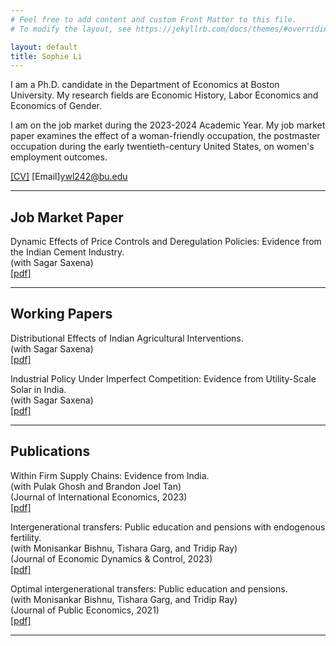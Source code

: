 ```yaml
---
# Feel free to add content and custom Front Matter to this file.
# To modify the layout, see https://jekyllrb.com/docs/themes/#overriding-theme-defaults

layout: default
title: Sophie Li
---
```


I am a Ph.D. candidate in the Department of Economics at Boston University. My research fields are Economic History, Labor Economics and Economics of Gender.

I am on the job market during the 2023-2024 Academic Year. My job market paper examines the effect of a woman-friendly occupation, the postmaster occupation during the early twentieth-century United States, on women's employment outcomes.


[[CV]](pdfs/SophieLi_CV.pdf)
[Email]<ywl242@bu.edu>

---

## Job Market Paper

Dynamic Effects of Price Controls and Deregulation Policies: Evidence from the Indian Cement Industry.  
(with Sagar Saxena)\
[[pdf]](pdfs/GS_cement.pdf)

---

## Working Papers

Distributional Effects of Indian Agricultural Interventions.  
(with Sagar Saxena)  
[[pdf]](pdfs/GS_agriculture.pdf)

Industrial Policy Under Imperfect Competition: Evidence from Utility-Scale Solar in India.  
(with Sagar Saxena)  
[[pdf]](pdfs/GS_solar.pdf)

---

## Publications

Within Firm Supply Chains: Evidence from India.  
(with Pulak Ghosh and Brandon Joel Tan)  
(Journal of International Economics, 2023)  
[[pdf]](pdfs/GGT_supply_chains.pdf)

Intergenerational transfers: Public education and pensions with endogenous fertility.  
(with Monisankar Bishnu, Tishara Garg, and Tridip Ray)  
(Journal of Economic Dynamics & Control, 2023)  
[[pdf]](pdfs/BGGR_fertility.pdf)

Optimal intergenerational transfers: Public education and pensions.  
(with Monisankar Bishnu, Tishara Garg, and Tridip Ray)  
(Journal of Public Economics, 2021)  
[[pdf]](pdfs/BGGR_ep.pdf)

---
